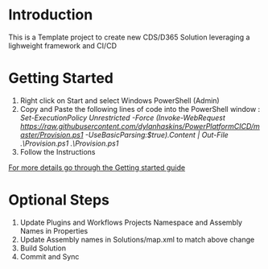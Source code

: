# Introduction 
This is a Template project to create new CDS/D365 Solution leveraging a lighweight framework and CI/CD

# Getting Started
1.	Right click on Start and select Windows PowerShell (Admin)
1.	Copy and Paste the following lines of code into the PowerShell window :
*Set-ExecutionPolicy Unrestricted -Force*
*(Invoke-WebRequest https://raw.githubusercontent.com/dylanhaskins/PowerPlatformCICD/master/Provision.ps1 -UseBasicParsing:$true).Content | Out-File .\Provision.ps1*
*.\Provision.ps1*
1.	Follow the Instructions


[For more details go through the Getting started guide](https://github.com/dylanhaskins/PowerPlatformCICD/wiki/)

# Optional Steps
1.  Update Plugins and Workflows Projects Namespace and Assembly Names in Properties
1.	Update Assembly names in Solutions/map.xml to match above change
1.	Build Solution
1.  Commit and Sync
